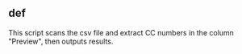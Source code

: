 ## def
This script scans the csv file and extract CC numbers in the column "Preview", then outputs results.
